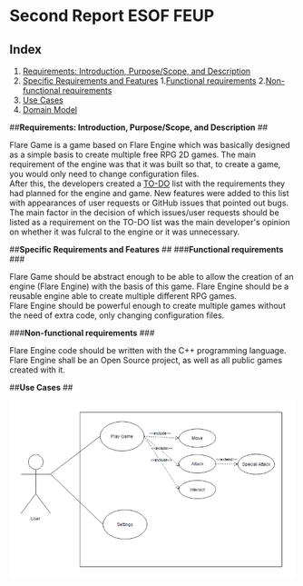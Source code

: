 # Second Report  ESOF FEUP

## Index

1. [Requirements: Introduction, Purpose/Scope, and Description](#intro)
2. [Specific Requirements and Features](#req)
  1.[Functional requirements](#func)
  2.[Non-functional requirements](#non)
3. [Use Cases](#use)
4. [Domain Model](#dom)


##**Requirements: Introduction, Purpose/Scope, and Description** <a name ="intro"></a>##

Flare Game is a game based on Flare Engine which was basically designed as a simple basis to create multiple free RPG 2D games. The main requirement of the engine was that it was built so that, to create a game, you would only need to change configuration files.  
After this, the developers created a [TO-DO](http://flarerpg.org/todo) list with the requirements they had planned for the engine and game. New features were added to this list with appearances of user requests or GitHub issues that pointed out bugs.  
The main factor in the decision of which issues/user requests should be listed as a requirement on the TO-DO list was the main developer's opinion on whether it was fulcral to the engine or it was unnecessary. 

##**Specific Requirements and Features** <a name ="req"></a>##
###**Functional requirements** <a name ="func"></a>###

Flare Game should be abstract enough to be able to allow the creation of an engine (Flare Engine) with the basis of this game.
Flare Engine should be a reusable engine able to create multiple different RPG games.  
Flare Engine should be powerful enough to create multiple games without the need of extra code, only changing configuration files.

###**Non-functional requirements** <a name ="non"></a>###

Flare Engine code should be written with the C++ programming language.  
Flare Engine shall be an Open Source project, as well as all public games created with it.

##**Use Cases** <a name ="use"></a>##

![Image](https://github.com/Francisca96/flare-game/blob/master/ESOF_docs/res/use_case.PNG)




